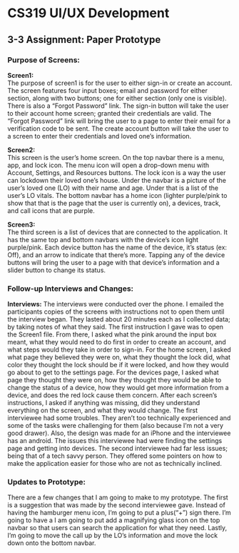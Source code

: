 # CS319 UI/UX Development

## 3-3 Assignment: Paper Prototype

### **Purpose of Screens:**

**Screen1:**	
The purpose of screen1 is for the user to either sign-in or create an account. The screen features four input boxes; email and password for either section, along with two buttons; one for either section (only one is visible). There is also a “Forgot Password” link. The sign-in button will take the user to their account home screen; granted their credentials are valid. The “Forgot Password” link will bring the user to a page to enter their email for a verification code to be sent. The create account button will take the user to a screen to enter their credentials and loved one’s information. 

**Screen2:**	
This screen is the user’s home screen. On the top navbar there is a menu, app, and lock icon. The menu icon will open a drop-down menu with Account, Settings, and Resources buttons. The lock icon is a way the user can lockdown their loved one’s house. Under the navbar is a picture of the user’s loved one (LO) with their name and age. Under that is a list of the user’s LO vitals. The bottom navbar has a home icon (lighter purple/pink to show that that is the page that the user is currently on), a devices, track, and call icons that are purple. 

**Screen3:**	
The third screen is a list of devices that are connected to the application. It has the same top and bottom navbars with the device’s icon light purple/pink. Each device button has the name of the device, it’s status (ex: Off), and an arrow to indicate that there’s more. Tapping any of the device buttons will bring the user to a page with that device’s information and a slider button to change its status. 

### **Follow-up Interviews and Changes:**

**Interviews:**	
The interviews were conducted over the phone. I emailed the participants copies of the screens with instructions not to open them until the interview began. They lasted about 20 minutes each as I collected data; by taking notes of what they said. The first instruction I gave was to open the Screen1 file. From there, I asked what the pink around the input box meant, what they would need to do first in order to create an account, and what steps would they take in order to sign-in. For the home screen, I asked what page they believed they were on, what they thought the lock did, what color they thought the lock should be if it were locked, and how they would go about to get to the settings page. For the devices page, I asked what page they thought they were on, how they thought they would be able to change the status of a device, how they would get more information from a device, and does the red lock cause them concern. After each screen’s instructions, I asked if anything was missing, did they understand everything on the screen, and what they would change. The first interviewee had some troubles. They aren’t too technically experienced and some of the tasks were challenging for them (also because I’m not a very good drawer). Also, the design was made for an iPhone and the interviewee has an android. The issues this interviewee had were finding the settings page and getting into devices. The second interviewee had far less issues; being that of a tech savvy person. They offered some pointers on how to make the application easier for those who are not as technically inclined. 

### **Updates to Prototype:**

There are a few changes that I am going to make to my prototype. The first is a suggestion that was made by the second interviewee gave. Instead of having the hamburger menu icon, I’m going to put a plus(“+”) sign there. I’m going to have a I am going to put add a magnifying glass icon on the top navbar so that users can search the application for what they need. Lastly, I’m going to move the call up by the LO’s information and move the lock down onto the bottom navbar. 

